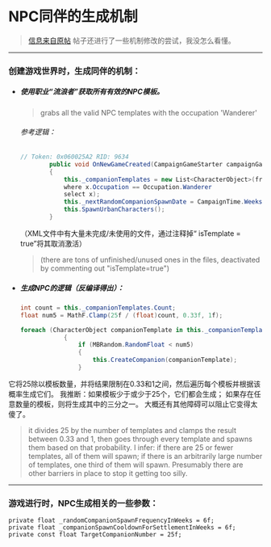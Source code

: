 # NPC同伴的生成机制

> [信息来自原帖](https://forums.taleworlds.com/index.php?threads/adding-companions-wanderers-research-and-development.406014/) 帖子还进行了一些机制修改的尝试，我没怎么看懂。
---

### 创建游戏世界时，生成同伴的机制：

- ##### 使用职业“流浪者”获取所有有效的NPC模板。

  > grabs all the valid NPC templates with the occupation 'Wanderer'

  ###### 参考逻辑：

  ```csharp
  // Token: 0x060025A2 RID: 9634
          public void OnNewGameCreated(CampaignGameStarter campaignGameStarter)
          {
              this._companionTemplates = new List<CharacterObject>(from x in CharacterObject.Templates
              where x.Occupation == Occupation.Wanderer
              select x);
              this._nextRandomCompanionSpawnDate = CampaignTime.WeeksFromNow(this._randomCompanionSpawnFrequencyInWeeks);
              this.SpawnUrbanCharacters();
          }
  ```

  （XML文件中有大量未完成/未使用的文件，通过注释掉“ isTemplate = true”将其取消激活）

  >  (there are tons of unfinished/unused ones in the files, deactivated by commenting out "isTemplate=true")

- ##### 生成NPC的逻辑（反编译得出）：

  ```c#
  int count = this._companionTemplates.Count;
  float num5 = MathF.Clamp(25f / (float)count, 0.33f, 1f);
  
  foreach (CharacterObject companionTemplate in this._companionTemplates)
              {
                  if (MBRandom.RandomFloat < num5)
                  {
                      this.CreateCompanion(companionTemplate);
                  }
  ```

它将25除以模板数量，并将结果限制在0.33和1之间，然后遍历每个模板并根据该概率生成它们。 我推断：如果模板少于或少于25个，它们都会生成； 如果存在任意数量的模板，则将生成其中的三分之一。 大概还有其他障碍可以阻止它变得太傻了。

> it divides 25 by the number of templates and clamps the result between 0.33 and 1, then goes through every template and spawns them based on that probability. I infer: if there are 25 or fewer templates, all of them will spawn; if there is an arbitrarily large number of templates, one third of them will spawn. Presumably there are other barriers in place to stop it getting too silly.
>

---

### 游戏进行时，NPC生成相关的一些参数：

```
private float _randomCompanionSpawnFrequencyInWeeks = 6f;
private float _companionSpawnCooldownForSettlementInWeeks = 6f; 
private const float TargetCompanionNumber = 25f;
```

